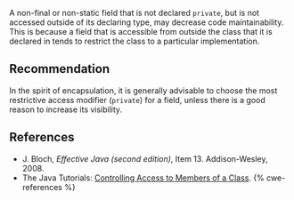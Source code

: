 A non-final or non-static field that is not declared `private`, but is not accessed outside of its declaring type, may decrease code maintainability. This is because a field that is accessible from outside the class that it is declared in tends to restrict the class to a particular implementation.


## Recommendation
In the spirit of encapsulation, it is generally advisable to choose the most restrictive access modifier (`private`) for a field, unless there is a good reason to increase its visibility.


## References
* J. Bloch, *Effective Java (second edition)*, Item 13. Addison-Wesley, 2008.
* The Java Tutorials: [Controlling Access to Members of a Class](https://docs.oracle.com/javase/tutorial/java/javaOO/accesscontrol.html).
{% cwe-references %}
